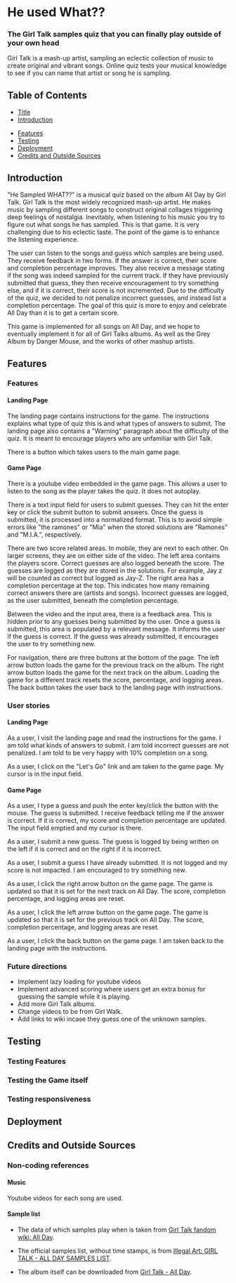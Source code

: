 # He used What?? <a name="title"></a>
### The Girl Talk samples quiz that you can finally play outside of your own head
Girl Talk is a mash-up artist, sampling an eclectic collection of music to create original and vibrant songs. Online quiz tests your musical knowledge to see if you can name that artist or song he is sampling.

## Table of Contents <a name="toc"></a>
- [Title](#title)
- [Introduction](#intro)
<!--- [Design Planes](#planes)-->
- [Features](#features)
- [Testing](#testing)
- [Deployment](#deployment)
- [Credits and Outside Sources](#credits)

## Introduction <a name="intro"></a>
"He Sampled WHAT??" is a musical quiz based on the album All Day by Girl Talk. Girl Talk is the most widely recognized mash-up artist. He makes music by sampling different songs to construct original collages triggering deep feelings of nostalgia. Inevitably, when listening to his music you try to figure out what songs he has sampled. This is that game. It is very challenging due to his eclectic taste. The point  of the game is to enhance the listening experience.

The user can listen to the songs and guess which samples are being used. They receive feedback in two forms. If the answer is correct, their score and completion percentage improves. They also receive a message stating if the song was indeed sampled for the current track. If they have previously submitted that guess, they then receive encouragement to try something else, and if it is correct, their score is not incremented. Due to the difficulty of the quiz, we decided to not penalize incorrect guesses, and instead list a completion percentage. The goal of this quiz is more to enjoy and celebrate All Day than it is to get a certain score.

This game is implemented for all songs on All Day, and we hope to eventually implement it for all of Girl Talks albums. As well as the Grey Album by Danger Mouse, and the works of other mashup artists.

## Features <a name="features"></a>
### Features
<!--needs screenshots-->
#### Landing Page
The landing page contains instructions for the game. The instructions explains what type of quiz this is and what types of answers to submit. The landing page also contains a "Warning" paragraph about the difficulty of the quiz. It is meant to encourage players who are unfamiliar with Girl Talk.

There is a button which takes users to the main game page.

#### Game Page
There is a youtube video embedded in the game page. This allows a user to listen to the song as the player takes the quiz. It does not autoplay.

There is a text input field for users to submit guesses. They can hit the enter key or click the submit button to submit answers. Once the guess is submitted, it is processed into a normalized format. This is to avoid simple errors like "the ramones" or "Mia" when the stored solutions are "Ramones" and "M.I.A.", respectively. 

There are two score related areas. In mobile, they are next to each other. On larger screens, they are on either side of the video. The left area contains the players score. Correct guesses are also logged beneath the score. The guesses are logged as they are stored in the solutions. For example, Jay z will be counted as correct but logged as Jay-Z. The right area has a completion percentage at the top. This indicates how many remaining correct answers there are (artists and songs). Incorrect guesses are logged, as the user submitted, beneath the completion percentage.

Between the video and the input area, there is a feedback area. This is hidden prior to any guesses being submitted by the user. Once a guess is submitted, this area is populated by a relevant message. It informs the user if the guess is correct. If the guess was already submitted, it encourages the user to try something new.

For navigation, there are three buttons at the bottom of the page. The left arrow button loads the game for the previous track on the album. The right arrow button loads the game for the next track on the album. Loading the game for a different track resets the score, percentage, and logging areas. The back button takes the user back to the landing page with instructions.

### User stories
#### Landing Page
As a user, I visit the landing page and read the instructions for the game. I am told what kinds of answers to submit. I am told incorrect guesses are not penalized. I am told to be very happy with 10% completion on a song.

As a user, I click on the "Let's Go" link and am taken to the game page. My cursor is in the input field.

#### Game Page

As a user, I type a guess and push the enter key/click the button with the mouse. The guess is submitted. I receive feedback telling me if the answer is correct. If it is correct, my score and completion percentage are updated. The input field emptied and my cursor is there.

As a user, I submit a new guess. The guess is logged by being written on the left if it is correct and on the right if it is incorrect.

As a user, I submit a guess I have already submitted. It is not logged and my score is not impacted. I am encouraged to try something new.

As a user, I click the right arrow button on the game page. The game is updated so that it is set for the next track on All Day. The score, completion percentage, and logging areas are reset.

As a user, I click the left arrow button on the game page. The game is updated so that it is set for the previous track on All Day. The score, completion percentage, and logging areas are reset.

As a user, I click the back button on the game page. I am taken back to the landing page with the instructions.

### Future directions

- Implement lazy loading for youtube videos
- Implement advanced scoring where users get an extra bonus for guessing the sample while it is playing.
- Add more Girl Talk albums.
- Change videos to be from Girl Walk.
- Add links to wiki incase they guess one of the unknown samples.

## Testing <a name="testing"></a>

### Testing Features

### Testing the Game itself

### Testing responsiveness

## Deployment <a name="deployment"></a>

## Credits and Outside Sources <a name="credits"></a>

### Non-coding references

#### Music
Youtube videos for each song are used.

#### Sample list

- The data of which samples play when is taken from <a href="https://girltalk.fandom.com/wiki/All_Day">Girl Talk fandom wiki: All Day</a>.

- The official samples list, without time stamps, is from <a href="https://illegalart.net/allday/samples.html">Illegal Art: GIRL TALK - ALL DAY SAMPLES LIST</a>.

- The album itself can be downloaded from <a href="https://illegalart.net/allday/">Girl Talk - All Day</a>.
